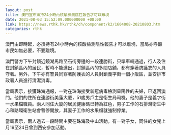```yaml
---
layout: post
title: 澳門宣布須持24小時內核酸檢測陰性報告才可以離境
date: 2021-08-03 15:52:09.000000000 +08:00
link: https://news.rthk.hk/rthk/ch/component/k2/1604008-20210803.htm
categories: rthk
---
```


澳門由即時起，必須持有24小時內的核酸檢測陰性報告才可以離境，當局亦呼籲市民如無必要，不要離境。

澳門警方下午封鎖近鏡湖馬路至石街旁邊的一段連勝街，只準車輛通過，行人及住在封鎖區內的居民，暫時不能進出，封鎖區內的多間店舖，都有穿著防護衣的人員守著。另外，下午亦有警員同穿著防護衣的人員封鎖義字街一個小販區，並安排市政署人員進行清潔消毒。

當局表示，接獲珠海通報，一對在珠海接受新冠病毒檢測呈陽性的夫婦，已返回澳門。他們的住所在連勝街美蓮大廈，51歲男戶主是衛生局司機，他的妻子是義字街一水果檔職員。兩人同住大廈的居民健康碼已轉為紅色，男子工作的石排灣衛生中心和路環衛生站會暫停開放，其妻子工作的水果檔就強制停業。

當局表示，兩人過去一段時間主要在珠海及中山活動，有一對子女，同住的女兒上月19至24日曾到西安參加活動。

